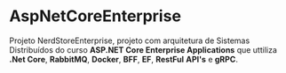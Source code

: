 # AspNetCoreEnterprise
Projeto NerdStoreEnterprise, projeto com arquitetura de Sistemas Distribuídos do curso **ASP.NET Core Enterprise Applications** que uttiliza **.Net Core**, **RabbitMQ**, **Docker**, **BFF**, **EF**, **RestFul** **API's** e **gRPC**.  

